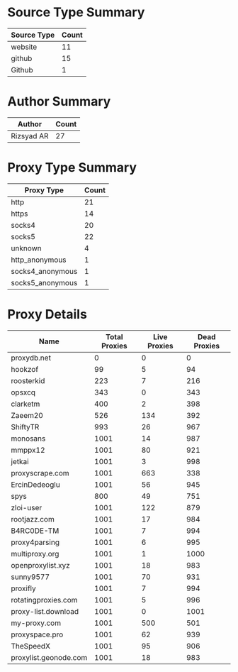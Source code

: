 # Source Type Summary

| Source Type | Count |
|-------------|-------|
| website | 11 |
| github | 15 |
| Github | 1 |


# Author Summary

| Author | Count |
|--------|-------|
| Rizsyad AR | 27 |


# Proxy Type Summary

| Proxy Type | Count |
|------------|-------|
| http | 21 |
| https | 14 |
| socks4 | 20 |
| socks5 | 22 |
| unknown | 4 |
| http_anonymous | 1 |
| socks4_anonymous | 1 |
| socks5_anonymous | 1 |


# Proxy Details

| Name | Total Proxies | Live Proxies | Dead Proxies |
|------|---------------|--------------|---------------|
| proxydb.net | 0 | 0 | 0 |
| hookzof | 99 | 5 | 94 |
| roosterkid | 223 | 7 | 216 |
| opsxcq | 343 | 0 | 343 |
| clarketm | 400 | 2 | 398 |
| Zaeem20 | 526 | 134 | 392 |
| ShiftyTR | 993 | 26 | 967 |
| monosans | 1001 | 14 | 987 |
| mmppx12 | 1001 | 80 | 921 |
| jetkai | 1001 | 3 | 998 |
| proxyscrape.com | 1001 | 663 | 338 |
| ErcinDedeoglu | 1001 | 56 | 945 |
| spys | 800 | 49 | 751 |
| zloi-user | 1001 | 122 | 879 |
| rootjazz.com | 1001 | 17 | 984 |
| B4RC0DE-TM | 1001 | 7 | 994 |
| proxy4parsing | 1001 | 6 | 995 |
| multiproxy.org | 1001 | 1 | 1000 |
| openproxylist.xyz | 1001 | 18 | 983 |
| sunny9577 | 1001 | 70 | 931 |
| proxifly | 1001 | 7 | 994 |
| rotatingproxies.com | 1001 | 5 | 996 |
| proxy-list.download | 1001 | 0 | 1001 |
| my-proxy.com | 1001 | 500 | 501 |
| proxyspace.pro | 1001 | 62 | 939 |
| TheSpeedX | 1001 | 95 | 906 |
| proxylist.geonode.com | 1001 | 18 | 983 |
